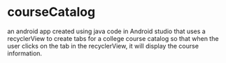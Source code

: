 # courseCatalog
an android app created using java code in Android studio that uses a recyclerView to create tabs for a college course catalog so that when the user clicks on the tab in the recyclerView, it will display the course information.
